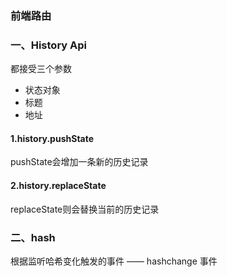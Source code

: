 ### 前端路由

### 一、History Api

都接受三个参数

- 状态对象
- 标题
- 地址

#### 1.history.pushState

pushState会增加一条新的历史记录

#### 2.history.replaceState

replaceState则会替换当前的历史记录

### 二、hash

根据监听哈希变化触发的事件 —— hashchange 事件
